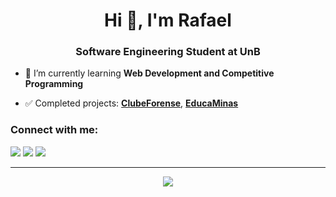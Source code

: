 <h1 align="center">Hi 👋, I'm Rafael</h1>
<h3 align="center">Software Engineering Student at UnB</h3>

- 🌱 I’m currently learning **Web Development and Competitive Programming**

- ✅ Completed projects: [**ClubeForense**](https://clubeforense.up.railway.app/), [**EducaMinas**](https://educaminas.vercel.app)

<h3 align="left">Connect with me:</h3>
<p align="left">
<a href="https://is.gd/eJMHXi" target="blank"><img src="https://skillicons.dev/icons?i=gmail" /></a>
<a href="https://linkedin.com/in/rafgpereira" target="blank"><img src="https://skillicons.dev/icons?i=linkedin" /></a>
<a href="https://instagram.com/rafgpereira" target="blank"><img src="https://skillicons.dev/icons?i=instagram" /></a>
</p>

---

<p align="center">
    <img src="https://skillicons.dev/icons?i=ts,nextjs,nestjs,tailwind,cpp" />
</p>
